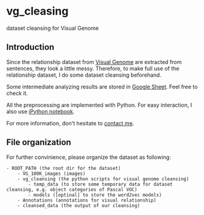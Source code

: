 # vg_cleasing
dataset cleansing for Visual Genome

## Introduction 

Since the relationship dataset from [Visual Genome](http://visualgenome.org/) are extracted from sentences, they look a little messy. Therefore, to make full use of the relationship dataset, I do some dataset cleansing beforehand. 

Some intermediate analyzing results are stored in [Google Sheet](https://docs.google.com/spreadsheets/d/1Exi30Qd1_s3Vmm6rQSp6vgkXeiMPvq2qz5HFVQXhYqY/edit?usp=sharing). Feel free to check it.

All the preprocessing are implemented with Python. For easy interaction, I also use [iPython notebook](https://ipython.org/notebook.html). 

For more information, don't hesitate to [contact me](mailto:allen.li.thu@gmail.com).

## File organization
For further convinience, please organize the dataset as following:

```
- ROOT_PATH (the root dir for the dataset)
	- VG_100K_images (images)
	- vg_cleansing (the python scripts for visual genome cleansing)
		- temp_data (to store some temporary data for dataset cleansing, e.g. object categories of Pascal VOC)
		- models ([optinal] to store the word2vec models)
	- Annotations (annotations for visual relationship)
	- cleansed_data (the output of our cleansing)
```

